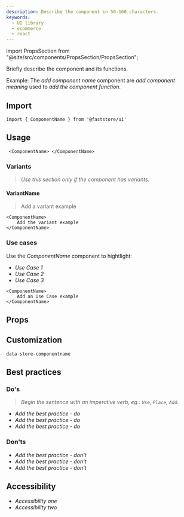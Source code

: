 ```yaml
---
description: Describe the component in 50-160 characters.
keywords:
  - UI library
  - ecommerce
  - react
---
```


import PropsSection from "@site/src/components/PropsSection/PropsSection";

Briefly describe the component and its functions. 

Example: The *add component name* component are *add component meaning* used to *add the component function*.

## Import

```tsx
import { ComponentName } from '@faststore/ui'
```
## Usage

```tsx live
 <ComponentName> </ComponentName>
```
### Variants

> *Use this section only if the component has variants.*
#### VariantName

> Add a variant example

```tsx live
<ComponentName>
    Add the variant example
</ComponentName>
```

### Use cases

Use the *ComponentName* component to hightlight:

- *Use Case 1*
- *Use Case 2*
- *Use Case 3*

```tsx live
<ComponentName>
    Add an Use Case example
</ComponentName>
```

## Props

<PropsSection name="ComponentName" />

## Customization
`data-store-componentname`

## Best practices

### Do's

> *Begin the sentence with an imperative verb, eg.: `Use`, `Place`, `Add`.* 

- *Add the best practice - do*
- *Add the best practice - do*
- *Add the best practice - do*

### Don'ts

- *Add the best practice - don't*
- *Add the best practice - don't*
- *Add the best practice - don't*

## Accessibility
- *Accessibility one*
- *Accessibility two*

